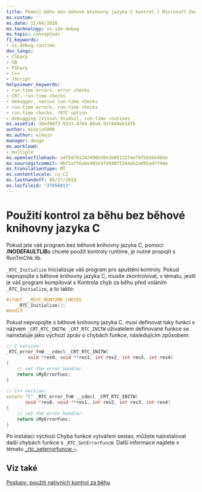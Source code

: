 ```yaml
---
title: Pomocí běhu bez běhové knihovny jazyka C kontrol | Microsoft Docs
ms.custom: ''
ms.date: 11/04/2016
ms.technology: vs-ide-debug
ms.topic: conceptual
f1_keywords:
- vs.debug.runtime
dev_langs:
- CSharp
- VB
- FSharp
- C++
- JScript
helpviewer_keywords:
- run-time errors, error checks
- CRT, run-time checks
- debugger, native run-time checks
- run-time errors, run-time checks
- run-time checks, /RTC option
- debugging [Visual Studio], run-time routines
ms.assetid: 30ed90f3-9323-4784-80a4-937449eb54f6
author: mikejo5000
ms.author: mikejo
manager: douge
ms.workload:
- multiple
ms.openlocfilehash: a4fb9f61242490b30e1b89132f4e79fbb56d48de
ms.sourcegitcommit: 0bf2aff6abe485e3fe940f5344a62a885ad7f44e
ms.translationtype: MT
ms.contentlocale: cs-CZ
ms.lasthandoff: 06/27/2018
ms.locfileid: "37056013"
---
```

# <a name="using-run-time-checks-without-the-c-run-time-library"></a>Použití kontrol za běhu bez běhové knihovny jazyka C
Pokud jste váš program bez běhové knihovny jazyka C, pomocí **/NODEFAULTLIB**a chcete použít kontroly runtime, je nutné propojit s RunTmChk.lib.  
  
 `_RTC_Initialize` Inicializuje váš program pro spuštění kontroly. Pokud nepropojíte s běhové knihovny jazyka C, musíte zkontrolovat, v tématu, jestli je váš program kompilovat s Kontrola chyb za běhu před voláním `_RTC_Initialize`, a to takto:  
  
```cpp
#ifdef __MSVC_RUNTIME_CHECKS  
    _RTC_Initialize();  
#endif  
```  
  
 Pokud nepropojíte s běhové knihovny jazyka C, musí definovat taky funkci s názvem `_CRT_RTC_INITW`. `_CRT_RTC_INITW` uživatelem definované funkce se nainstaluje jako výchozí zpráv o chybách funkce, následujícím způsobem:  
  
```cpp
// C version:  
_RTC_error_fnW __cdecl _CRT_RTC_INITW(  
        void *res0, void **res1, int res2, int res3, int res4)  
{  
    // set the error handler.  
    return &MyErrorFunc;   
}  
  
// C++ version:  
extern "C" _RTC_error_fnW __cdecl _CRT_RTC_INITW(  
       void *res0, void **res1, int res2, int res3, int res4)  
{  
    // set the error handler:  
    return &MyErrorFunc;  
}  
```  
  
 Po instalaci výchozí Chyba funkce vytváření sestav, můžete nainstalovat další chybách funkce s `_RTC_SetErrorFuncW`. Další informace najdete v tématu [_rtc_seterrorfuncw –](/cpp/c-runtime-library/reference/rtc-seterrorfuncw).  
  
## <a name="see-also"></a>Viz také  
 [Postupy: použití nativních kontrol za běhu](../debugger/how-to-use-native-run-time-checks.md)
